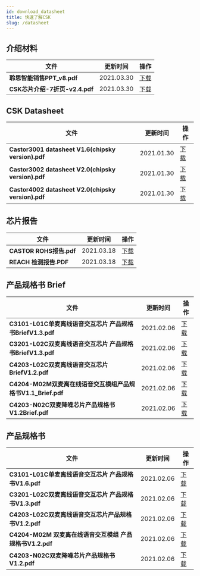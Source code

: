 ```yaml
---
id: download_datasheet
title: 快速了解CSK
slug: /datasheet
---
```


## 介绍材料

| 文件| 更新时间 | 操作 |
| ----| ---- | ---- |
| **聆思智能销售PPT_v8.pdf** | 2021.03.30 |[下载](https://open.listenai.com/resource/open/doc_resource%2F%E4%BA%A7%E5%93%81%E4%BB%8B%E7%BB%8D%2F%E8%81%86%E6%80%9D%E6%99%BA%E8%83%BD%E9%94%80%E5%94%AEPPT_v8.pdf)|
| **CSK芯片介绍-7折页-v2.4.pdf** | 2021.03.30 |[下载](https://open.listenai.com/resource/open/doc_resource%2F%E4%BA%A7%E5%93%81%E4%BB%8B%E7%BB%8D%2FCSK%E8%8A%AF%E7%89%87%E4%BB%8B%E7%BB%8D-7%E6%8A%98%E9%A1%B5-v2.4.pdf)|

## CSK Datasheet

| 文件| 更新时间 | 操作 |
| ----| ---- | ---- |
| **Castor3001 datasheet V1.6(chipsky version).pdf** | 2021.01.30 |[下载](https://open.listenai.com/resource/open/doc_resource%2FCSK%20Datasheet%2F20210130%2FCastor3001%20datasheet%20V1.6(chipsky%20version).pdf)|
| **Castor3002 datasheet V2.0(chipsky version).pdf** | 2021.01.30 |[下载](https://open.listenai.com/resource/open/doc_resource%2FCSK%20Datasheet%2F20210130%2FCastor3002%20datasheet%20V2.0(chipsky%20version).pdf)|
| **Castor4002 datasheet V2.0(chipsky version).pdf** | 2021.01.30 |[下载](https://open.listenai.com/resource/open/doc_resource%2FCSK%20Datasheet%2F20210130%2FCastor4002%20datasheet%20V2.0(chipsky%20version).pdf)|

## 芯片报告

| 文件| 更新时间 | 操作 |
| ----| ---- | ---- |
| **CASTOR ROHS报告.pdf** | 2021.03.18 |[下载](https://open.listenai.com/resource/open/doc_resource%2FCSK%20Datasheet%2FCASTOR%20ROHS%E6%8A%A5%E5%91%8A.pdf)|
| **REACH 检测报告.PDF** | 2021.03.18 |[下载](https://open.listenai.com/resource/open/doc_resource%2FCSK%20Datasheet%2FREACH%20%E6%A3%80%E6%B5%8B%E6%8A%A5%E5%91%8A.PDF)|

## 产品规格书 Brief

| 文件| 更新时间 | 操作 |
| ----| ---- | ---- |
| **C3101-L01C单麦离线语音交互芯片 产品规格书BriefV1.3.pdf** | 2021.02.06 |[下载](https://open.listenai.com/resource/open/doc_resource%2F%E4%BA%A7%E5%93%81%E4%BB%8B%E7%BB%8D%2F%E4%BA%A7%E5%93%81%E8%A7%84%E6%A0%BC%E4%B9%A6PDF%2F20210204%2FC3101-L01C%E5%8D%95%E9%BA%A6%E7%A6%BB%E7%BA%BF%E8%AF%AD%E9%9F%B3%E4%BA%A4%E4%BA%92%E8%8A%AF%E7%89%87%20%E4%BA%A7%E5%93%81%E8%A7%84%E6%A0%BC%E4%B9%A6BriefV1.3.pdf)|
| **C3201-L02C双麦离线语音交互芯片 产品规格书BriefV1.3.pdf** | 2021.02.06 |[下载](https://open.listenai.com/resource/open/doc_resource%2F%E4%BA%A7%E5%93%81%E4%BB%8B%E7%BB%8D%2F%E4%BA%A7%E5%93%81%E8%A7%84%E6%A0%BC%E4%B9%A6PDF%2F20210204%2FC3201-L02C%E5%8F%8C%E9%BA%A6%E7%A6%BB%E7%BA%BF%E8%AF%AD%E9%9F%B3%E4%BA%A4%E4%BA%92%E8%8A%AF%E7%89%87%20%E4%BA%A7%E5%93%81%E8%A7%84%E6%A0%BC%E4%B9%A6BriefV1.3.pdf)|
| **C4203-L02C双麦离线语音交互芯片BriefV1.2.pdf** | 2021.02.06 |[下载](https://open.listenai.com/resource/open/doc_resource%2F%E4%BA%A7%E5%93%81%E4%BB%8B%E7%BB%8D%2F%E4%BA%A7%E5%93%81%E8%A7%84%E6%A0%BC%E4%B9%A6PDF%2F20210204%2FC4203-L02C%E5%8F%8C%E9%BA%A6%E7%A6%BB%E7%BA%BF%E8%AF%AD%E9%9F%B3%E4%BA%A4%E4%BA%92%E8%8A%AF%E7%89%87BriefV1.2.pdf)|
| **C4204-M02M双麦离在线语音交互模组产品规格书V1.1_Brief.pdf** | 2021.02.06 |[下载](https://open.listenai.com/resource/open/doc_resource%2F%E4%BA%A7%E5%93%81%E4%BB%8B%E7%BB%8D%2F%E4%BA%A7%E5%93%81%E8%A7%84%E6%A0%BC%E4%B9%A6PDF%2F20210204%2FC4204-M02M%E5%8F%8C%E9%BA%A6%E7%A6%BB%E5%9C%A8%E7%BA%BF%E8%AF%AD%E9%9F%B3%E4%BA%A4%E4%BA%92%E6%A8%A1%E7%BB%84%E4%BA%A7%E5%93%81%E8%A7%84%E6%A0%BC%E4%B9%A6V1.1_Brief.pdf)|
| **C4203-N02C双麦降噪芯片产品规格书V1.2Brief.pdf** | 2021.02.06 |[下载](https://open.listenai.com/resource/open/doc_resource%2F%E4%BA%A7%E5%93%81%E4%BB%8B%E7%BB%8D%2F%E4%BA%A7%E5%93%81%E8%A7%84%E6%A0%BC%E4%B9%A6PDF%2F20210204%2FC4203-N02C%E5%8F%8C%E9%BA%A6%E9%99%8D%E5%99%AA%E8%8A%AF%E7%89%87%E4%BA%A7%E5%93%81%E8%A7%84%E6%A0%BC%E4%B9%A6V1.2Brief.pdf)|


## 产品规格书

| 文件| 更新时间 | 操作 |
| ----| ---- | ---- |
| **C3101-L01C单麦离线语音交互芯片 产品规格书V1.6.pdf** | 2021.02.06 |[下载](https://open.listenai.com/resource/open/doc_resource%2F%E4%BA%A7%E5%93%81%E4%BB%8B%E7%BB%8D%2F%E4%BA%A7%E5%93%81%E8%A7%84%E6%A0%BC%E4%B9%A6PDF%2F20210204%2FC3101-L01C%E5%8D%95%E9%BA%A6%E7%A6%BB%E7%BA%BF%E8%AF%AD%E9%9F%B3%E4%BA%A4%E4%BA%92%E8%8A%AF%E7%89%87%20%E4%BA%A7%E5%93%81%E8%A7%84%E6%A0%BC%E4%B9%A6V1.6.pdf)|
| **C3201-L02C双麦离线语音交互芯片 产品规格书V1.3.pdf** | 2021.02.06 |[下载](https://open.listenai.com/resource/open/doc_resource%2F%E4%BA%A7%E5%93%81%E4%BB%8B%E7%BB%8D%2F%E4%BA%A7%E5%93%81%E8%A7%84%E6%A0%BC%E4%B9%A6PDF%2F20210204%2FC3201-L02C%E5%8F%8C%E9%BA%A6%E7%A6%BB%E7%BA%BF%E8%AF%AD%E9%9F%B3%E4%BA%A4%E4%BA%92%E8%8A%AF%E7%89%87%20%E4%BA%A7%E5%93%81%E8%A7%84%E6%A0%BC%E4%B9%A6V1.3.pdf)|
| **C4203-L02C双麦离线语音交互芯片产品规格书V1.2.pdf** | 2021.02.06 |[下载](https://open.listenai.com/resource/open/doc_resource%2F%E4%BA%A7%E5%93%81%E4%BB%8B%E7%BB%8D%2F%E4%BA%A7%E5%93%81%E8%A7%84%E6%A0%BC%E4%B9%A6PDF%2F20210204%2FC4203-L02C%E5%8F%8C%E9%BA%A6%E7%A6%BB%E7%BA%BF%E8%AF%AD%E9%9F%B3%E4%BA%A4%E4%BA%92%E8%8A%AF%E7%89%87%E4%BA%A7%E5%93%81%E8%A7%84%E6%A0%BC%E4%B9%A6V1.2.pdf)|
| **C4204-M02M 双麦离在线语音交互模组 产品规格书V1.2.pdf** | 2021.02.06 |[下载](https://open.listenai.com/resource/open/doc_resource%2F%E4%BA%A7%E5%93%81%E4%BB%8B%E7%BB%8D%2F%E4%BA%A7%E5%93%81%E8%A7%84%E6%A0%BC%E4%B9%A6PDF%2F20210204%2FC4204-M02M%20%E5%8F%8C%E9%BA%A6%E7%A6%BB%E5%9C%A8%E7%BA%BF%E8%AF%AD%E9%9F%B3%E4%BA%A4%E4%BA%92%E6%A8%A1%E7%BB%84%20%E4%BA%A7%E5%93%81%E8%A7%84%E6%A0%BC%E4%B9%A6V1.2.pdf)|
| **C4203-N02C双麦降噪芯片产品规格书V1.2.pdf** | 2021.02.06 |[下载](https://open.listenai.com/resource/open/doc_resource%2F%E4%BA%A7%E5%93%81%E4%BB%8B%E7%BB%8D%2F%E4%BA%A7%E5%93%81%E8%A7%84%E6%A0%BC%E4%B9%A6PDF%2F20210204%2FC4203-N02C%E5%8F%8C%E9%BA%A6%E9%99%8D%E5%99%AA%E8%8A%AF%E7%89%87%E4%BA%A7%E5%93%81%E8%A7%84%E6%A0%BC%E4%B9%A6V1.2.pdf)|